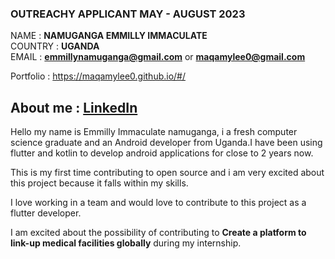 ### OUTREACHY APPLICANT MAY - AUGUST 2023

NAME : **NAMUGANGA EMMILLY IMMACULATE**   
COUNTRY : **UGANDA**  
EMAIL : **emmillynamuganga@gmail.com**  or **maqamylee0@gmail.com**

Portfolio : https://maqamylee0.github.io/#/

## About me : [LinkedIn](https://www.linkedin.com/in/namuganga-emmilly-immaculate-6a57b1191/)

Hello my name is Emmilly Immaculate namuganga, i a fresh computer science graduate and an Android developer from Uganda.I have been using flutter and kotlin to develop android 
applications for close to 2 years now.

This is my first time contributing to open source and i am very excited about this project because it falls within my skills.

I love working in a team and would love to contribute to this project as a flutter developer.

I am excited about the possibility of contributing to **Create a platform to link-up medical facilities globally** during my 
internship.